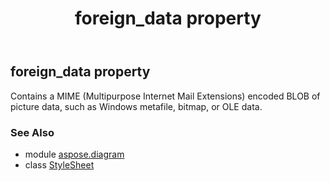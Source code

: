 ﻿---
title: foreign_data property
second_title: Aspose.Diagram for Python via .NET API References
description: 
type: docs
weight: 110
url: /python-net/aspose.diagram/stylesheet/foreign_data/
is_root: false
---

## foreign_data property


Contains a MIME (Multipurpose Internet Mail Extensions) encoded BLOB of picture data, such as Windows metafile, bitmap, or OLE data.

### See Also
* module [aspose.diagram](../../)
* class [StyleSheet](/diagram/python-net/aspose.diagram/stylesheet)
